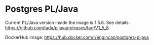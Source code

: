# Postgres PL/Java
Current PL/Java version inside the image is 1.5.8. See details: https://github.com/tada/pljava/releases/tag/V1_5_8

DockerHub image: https://hub.docker.com/r/engincan/postgres-pljava